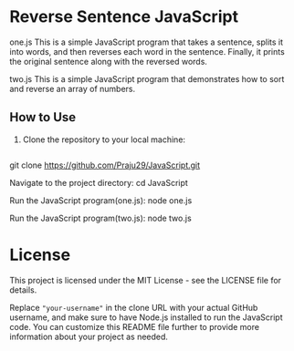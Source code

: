 # Reverse Sentence JavaScript

one.js 
This is a simple JavaScript program that takes a sentence, splits it into words, and then reverses each word in the sentence. Finally, it prints the original sentence along with the reversed words.

two.js 
This is a simple JavaScript program that demonstrates how to sort and reverse an array of numbers.


## How to Use

1. Clone the repository to your local machine:
   ```bash
 git clone https://github.com/Praju29/JavaScript.git

Navigate to the project directory:
cd JavaScript

Run the JavaScript program(one.js):
node one.js

Run the JavaScript program(two.js):
node two.js

# License
This project is licensed under the MIT License - see the LICENSE file for details.

Replace `"your-username"` in the clone URL with your actual GitHub username, and make sure to have Node.js installed to run the JavaScript code. You can customize this README file further to provide more information about your project as needed.


   
